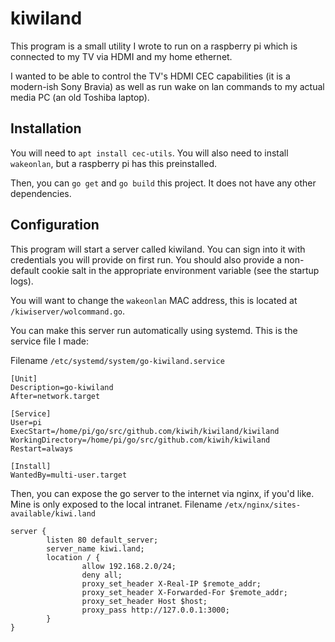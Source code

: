 # kiwiland

This program is a small utility I wrote to run on a raspberry pi which is connected to my TV via HDMI and my home ethernet. 

I wanted to be able to control the TV's HDMI CEC capabilities (it is a modern-ish Sony Bravia) as well as run wake on lan commands to my actual media PC (an old Toshiba laptop).

## Installation

You will need to `apt install cec-utils`. You will also need to install `wakeonlan`, but a raspberry pi has this preinstalled.

Then, you can `go get` and `go build` this project. It does not have any other dependencies. 

## Configuration

This program will start a server called kiwiland. You can sign into it with credentials you will provide on first run. You should also provide a non-default cookie salt in the appropriate environment variable (see the startup logs).

You will want to change the `wakeonlan` MAC address, this is located at `/kiwiserver/wolcommand.go`.

You can make this server run automatically using systemd. This is the service file I made:

Filename `/etc/systemd/system/go-kiwiland.service`
```
[Unit]
Description=go-kiwiland
After=network.target

[Service]
User=pi
ExecStart=/home/pi/go/src/github.com/kiwih/kiwiland/kiwiland
WorkingDirectory=/home/pi/go/src/github.com/kiwih/kiwiland
Restart=always

[Install]
WantedBy=multi-user.target
```

Then, you can expose the go server to the internet via nginx, if you'd like. Mine is only exposed to the local intranet.
Filename `/etx/nginx/sites-available/kiwi.land`
```
server {
        listen 80 default_server;
        server_name kiwi.land;
        location / {
                allow 192.168.2.0/24;
                deny all;
                proxy_set_header X-Real-IP $remote_addr;
                proxy_set_header X-Forwarded-For $remote_addr;
                proxy_set_header Host $host;
                proxy_pass http://127.0.0.1:3000;
        }
}
```
